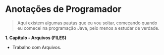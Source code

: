# Anotações de Programador
> Aqui existem algumas pautas que eu vou soltar,
> começando quando eu comecei na programação Java,
> pelo menos a estudar de verdade.

**1. Capítulo - Arquivos (FILES)**
- Trabalho com Arquivos.
